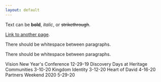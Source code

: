 ```yaml
---
layout: default
---
```


Text can be **bold**, _italic_, or ~~strikethrough~~.

[Link to another page](./another-page.html).

There should be whitespace between paragraphs.

There should be whitespace between paragraphs.

Vision New Year's Conference 12-29-19
Discovery Days at Heritage Communities 3-10-20
Kingdom Identity 3-12-20
Heart of David 4-16-20
Partners Weekend 2020 5-29-20
